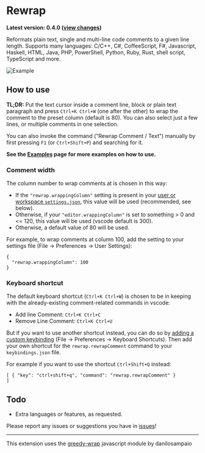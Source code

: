 # Rewrap

 **Latest version: 0.4.0 ([view changes](https://github.com/stkb/vscode-rewrap/releases))**
 
Reformats plain text, single and multi-line code comments to a given line length. Supports many languages: C/C++, C#, CoffeeScript, F#, Javascript, Haskell, HTML, Java, PHP, PowerShell, Python, Ruby, Rust, shell script, TypeScript and more.

![Example](http://stkb.github.io/vscode-rewrap/example.png)

## How to use ##

**TL;DR:** Put the text cursor inside a comment line, block or plain text paragraph and press ```Ctrl+K Ctrl+W``` (one after the other) to wrap the comment to the preset column (default is 80). You can also select just a few lines, or multiple comments in one selection.

You can also invoke the command ("Rewrap Comment / Text") manually by first pressing ```F1``` (or ```Ctrl+Shift+P```) and searching for it.

**See the [Examples](docs/Examples.md) page for more examples on how to use.**

### Comment width ###
The column number to wrap comments at is chosen in this way:
* If the ```"rewrap.wrappingColumn"``` setting is present in your [user or workspace ```settings.json```](https://code.visualstudio.com/docs/customization/userandworkspace), this value will be used (recommended, see below).
* Otherwise, if your ```"editor.wrappingColumn"``` is set to something > 0 and <= 120, this value will be used (vscode default is 300).
* Otherwise, a default value of 80 will be used.

For example, to wrap comments at column 100, add the setting to your settings file (File -> Preferences -> User Settings):

```
{
  "rewrap.wrappingColumn": 100
}
```

### Keyboard shortcut ###
The default keyboard shortcut (```Ctrl+K Ctrl+W```) is chosen to be in keeping with the already-existing comment-related commands in vscode:
* Add line Comment: ```Ctrl+K Ctrl+C```
* Remove Line Comment: ```Ctrl+K Ctrl+U```

But if you want to use another shortcut instead, you can do so by [adding a custom keybinding](https://code.visualstudio.com/docs/customization/keybindings#customizing-shortcuts) (File -> Preferences -> Keyboard Shortcuts). Then add your own shortcut for the ```rewrap.rewrapComment``` command to your ```keybindings.json``` file.

For example if you want to use the shortcut ```Ctrl+Shift+Q``` instead:

```
[ { "key": "ctrl+shift+q", "command": "rewrap.rewrapComment" }	
]
```

## Todo ##
* Extra languages or features, as requested.

Please report any issues or suggestions you have in [issues](https://github.com/stkb/vscode-rewrap/issues)!

----

This extension uses the [greedy-wrap](https://github.com/danilosampaio/greedy-wrap) javascript module by danilosampaio